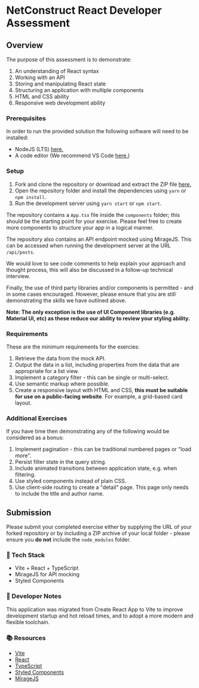 # NetConstruct React Developer Assessment

## Overview

The purpose of this assessment is to demonstrate:

1. An understanding of React syntax
2. Working with an API
3. Storing and manipulating React state
4. Structuring an application with multiple components
5. HTML and CSS ability
6. Responsive web development ability

### Prerequisites

In order to run the provided solution the following software will need to be installed:

- NodeJS (LTS) [here.](https://nodejs.org/en/)
- A code editor (We recommend VS Code [here.](https://code.visualstudio.com/))

### Setup

1. Fork and clone the repository or download and extract the ZIP file [here.](https://github.com/netconstruct/react-developer-assessment/archive/master.zip)
2. Open the repository folder and install the dependencies using `yarn` or `npm install`.
3. Run the development server using `yarn start` or `npm start`.

The repository contains a `App.tsx` file inside the `components` folder; this should be the starting point for your exercise. Please feel free to create more components to structure your app in a logical manner.

The repository also contains an API endpoint mocked using MirageJS. This can be accessed when running the development server at the URL `/api/posts`.

We would love to see code comments to help explain your approach and thought process, this will also be discussed in a follow-up technical interview.

Finally, the use of third party libraries and/or components is permitted - and in some cases encouraged. However, please ensure that you are still demonstrating the skills we have outlined above.

**Note: The only exception is the use of UI Component libraries (e.g. Material UI, etc) as these reduce our ability to review your styling ability.**

### Requirements

These are the minimum requirements for the exercies:

1. Retrieve the data from the mock API.
1. Output the data in a list, including properties from the data that are appropriate for a list view.
1. Implement a category filter - this can be single or multi-select.
1. Use semantic markup where possible.
1. Create a responsive layout with HTML and CSS, **this must be suitable for use on a public-facing website**. For example, a grid-based card layout.

### Additional Exercises

If you have time then demonstrating any of the following would be considered as a bonus:

1. Implement pagination - this can be traditional numbered pages or "load more".
1. Persist filter state in the query string.
1. Include animated transitions between application state, e.g. when filtering.
1. Use styled components instead of plain CSS.
1. Use client-side routing to create a "detail" page. This page only needs to include the title and author name.

## Submission

Please submit your completed exercise either by supplying the URL of your forked repository or by including a ZIP archive of your local folder - please ensure you **do not** include the `node_modules` folder.

### 🚀 Tech Stack

- Vite + React + TypeScript
- MirageJS for API mocking
- Styled Components

### 🧠 Developer Notes

This application was migrated from Create React App to Vite to improve development startup and hot reload times, and to adopt a more modern and flexible toolchain.

### 📚 Resources

- [Vite](https://vitejs.dev/)
- [React](https://reactjs.org/)
- [TypeScript](https://www.typescriptlang.org/)
- [Styled Components](https://styled-components.com/)
- [MirageJS](https://miragejs.com/)
